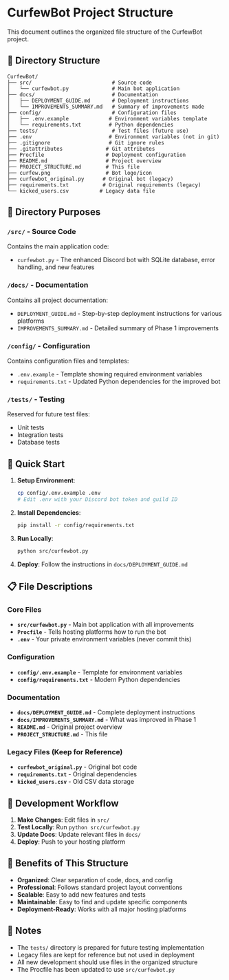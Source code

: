 # CurfewBot Project Structure

This document outlines the organized file structure of the CurfewBot project.

## 📁 Directory Structure

```
CurfewBot/
├── src/                          # Source code
│   └── curfewbot.py              # Main bot application
├── docs/                         # Documentation
│   ├── DEPLOYMENT_GUIDE.md       # Deployment instructions
│   └── IMPROVEMENTS_SUMMARY.md   # Summary of improvements made
├── config/                       # Configuration files
│   ├── .env.example             # Environment variables template
│   └── requirements.txt         # Python dependencies
├── tests/                        # Test files (future use)
├── .env                         # Environment variables (not in git)
├── .gitignore                   # Git ignore rules
├── .gitattributes              # Git attributes
├── Procfile                    # Deployment configuration
├── README.md                   # Project overview
├── PROJECT_STRUCTURE.md        # This file
├── curfew.png                  # Bot logo/icon
├── curfewbot_original.py      # Original bot (legacy)
├── requirements.txt           # Original requirements (legacy)
└── kicked_users.csv          # Legacy data file
```

## 📂 Directory Purposes

### `/src/` - Source Code
Contains the main application code:
- `curfewbot.py` - The enhanced Discord bot with SQLite database, error handling, and new features

### `/docs/` - Documentation
Contains all project documentation:
- `DEPLOYMENT_GUIDE.md` - Step-by-step deployment instructions for various platforms
- `IMPROVEMENTS_SUMMARY.md` - Detailed summary of Phase 1 improvements

### `/config/` - Configuration
Contains configuration files and templates:
- `.env.example` - Template showing required environment variables
- `requirements.txt` - Updated Python dependencies for the improved bot

### `/tests/` - Testing
Reserved for future test files:
- Unit tests
- Integration tests
- Database tests

## 🚀 Quick Start

1. **Setup Environment**:
   ```bash
   cp config/.env.example .env
   # Edit .env with your Discord bot token and guild ID
   ```

2. **Install Dependencies**:
   ```bash
   pip install -r config/requirements.txt
   ```

3. **Run Locally**:
   ```bash
   python src/curfewbot.py
   ```

4. **Deploy**:
   Follow the instructions in `docs/DEPLOYMENT_GUIDE.md`

## 📋 File Descriptions

### Core Files
- **`src/curfewbot.py`** - Main bot application with all improvements
- **`Procfile`** - Tells hosting platforms how to run the bot
- **`.env`** - Your private environment variables (never commit this)

### Configuration
- **`config/.env.example`** - Template for environment variables
- **`config/requirements.txt`** - Modern Python dependencies

### Documentation
- **`docs/DEPLOYMENT_GUIDE.md`** - Complete deployment instructions
- **`docs/IMPROVEMENTS_SUMMARY.md`** - What was improved in Phase 1
- **`README.md`** - Original project overview
- **`PROJECT_STRUCTURE.md`** - This file

### Legacy Files (Keep for Reference)
- **`curfewbot_original.py`** - Original bot code
- **`requirements.txt`** - Original dependencies
- **`kicked_users.csv`** - Old CSV data storage

## 🔧 Development Workflow

1. **Make Changes**: Edit files in `src/`
2. **Test Locally**: Run `python src/curfewbot.py`
3. **Update Docs**: Update relevant files in `docs/`
4. **Deploy**: Push to your hosting platform

## 🌟 Benefits of This Structure

- **Organized**: Clear separation of code, docs, and config
- **Professional**: Follows standard project layout conventions
- **Scalable**: Easy to add new features and tests
- **Maintainable**: Easy to find and update specific components
- **Deployment-Ready**: Works with all major hosting platforms

## 📝 Notes

- The `tests/` directory is prepared for future testing implementation
- Legacy files are kept for reference but not used in deployment
- All new development should use files in the organized structure
- The Procfile has been updated to use `src/curfewbot.py`
